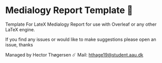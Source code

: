 # Medialogy Report Template 🦾
Template For LateX Medialogy Report for use with Overleaf or any other LaTeX engine. 

If you find any issues or would like to make suggestions please open an issue, thanks  

Managed by Hector Thøgersen ☄️
Mail: hthage19@student.aau.dk

